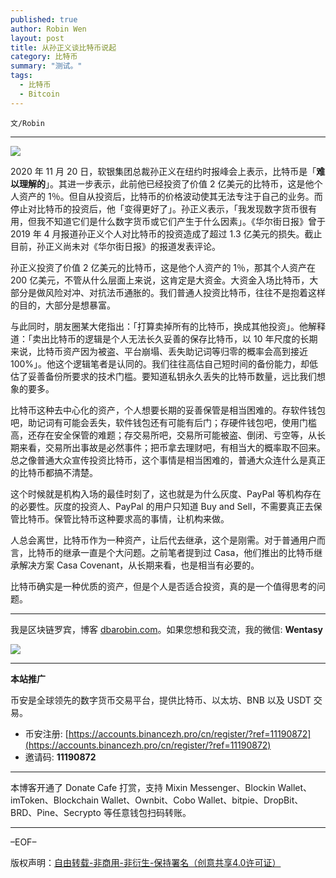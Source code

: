 ```yaml
---
published: true
author: Robin Wen
layout: post
title: 从孙正义谈比特币说起
category: 比特币
summary: "测试。"
tags:
  - 比特币
  - Bitcoin
---
```


`文/Robin`

***

![](https://cdn.dbarobin.com/5wbckhq.png)

2020 年 11 月 20 日，软银集团总裁孙正义在纽约时报峰会上表示，比特币是「**难以理解的**」。其进一步表示，此前他已经投资了价值 2 亿美元的比特币，这是他个人资产的 1％。但自从投资后，比特币的价格波动使其无法专注于自己的业务。而停止对比特币的投资后，他「变得更好了」。孙正义表示，「我发现数字货币很有用，但我不知道它们是什么数字货币或它们产生于什么因素」。《华尔街日报》曾于 2019 年 4 月报道孙正义个人对比特币的投资造成了超过 1.3 亿美元的损失。截止目前，孙正义尚未对《华尔街日报》的报道发表评论。

孙正义投资了价值 2 亿美元的比特币，这是他个人资产的 1％，那其个人资产在 200 亿美元，不管从什么层面上来说，这肯定是大资金。大资金入场比特币，大部分是做风险对冲、对抗法币通胀的。我们普通人投资比特币，往往不是抱着这样的目的，大部分是想暴富。

与此同时，朋友圈某大佬指出：「打算卖掉所有的比特币，换成其他投资」。他解释道：「卖出比特币的逻辑是个人无法长久妥善的保存比特币，以 10 年尺度的长期来说，比特币资产因为被盗、平台崩塌、丢失助记词等归零的概率会高到接近 100%」。他这个逻辑笔者是认同的。我们往往高估自己短时间的备份能力，却低估了妥善备份所要求的技术门槛。要知道私钥永久丢失的比特币数量，远比我们想象的要多。

比特币这种去中心化的资产，个人想要长期的妥善保管是相当困难的。存软件钱包吧，助记词有可能会丢失，软件钱包还有可能有后门；存硬件钱包吧，使用门槛高，还存在安全保管的难题；存交易所吧，交易所可能被盗、倒闭、亏空等，从长期来看，交易所出事故是必然事件；把币拿去理财吧，有相当大的概率取不回来。总之像普通大众宣传投资比特币，这个事情是相当困难的，普通大众连什么是真正的比特币都搞不清楚。

这个时候就是机构入场的最佳时刻了，这也就是为什么灰度、PayPal 等机构存在的必要性。灰度的投资人、PayPal 的用户只知道 Buy and Sell，不需要真正去保管比特币。保管比特币这种要求高的事情，让机构来做。

人总会离世，比特币作为一种资产，让后代去继承，这个是刚需。对于普通用户而言，比特币的继承一直是个大问题。之前笔者提到过 Casa，他们推出的比特币继承解决方案 Casa Covenant，从长期来看，也是相当有必要的。

比特币确实是一种优质的资产，但是个人是否适合投资，真的是一个值得思考的问题。

***

我是区块链罗宾，博客 [dbarobin.com](https://dbarobin.com/)。如果您想和我交流，我的微信: **Wentasy**

![](https://cdn.dbarobin.com/v4yywe2.png)

***

**本站推广**

币安是全球领先的数字货币交易平台，提供比特币、以太坊、BNB 以及 USDT 交易。

* 币安注册: [https://accounts.binancezh.pro/cn/register/?ref=11190872](https://accounts.binancezh.pro/cn/register/?ref=11190872)
* 邀请码: **11190872**

***

本博客开通了 Donate Cafe 打赏，支持 Mixin Messenger、Blockin Wallet、imToken、Blockchain Wallet、Ownbit、Cobo Wallet、bitpie、DropBit、BRD、Pine、Secrypto 等任意钱包扫码转账。

<center>
    <div class="--donate-button"
         data-button-id="f8b9df0d-af9a-460d-8258-d3f435445075"
    ></div>
</center>

***

–EOF–

版权声明：[自由转载-非商用-非衍生-保持署名（创意共享4.0许可证）](http://creativecommons.org/licenses/by-nc-nd/4.0/deed.zh)